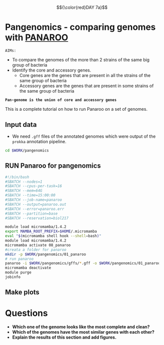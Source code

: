 # 
$${\color{red}DAY 7a}$$
# 

# Pangenomics - comparing genomes with [PANAROO](https://gtonkinhill.github.io/panaroo/#/)

`AIMs:`

- To compare the genomes of the more than 2 strains of the same big group of bacteria
- Identify the core and accessory genes.
  - Core genes are the genes that are present in all the strains of the same group of bacteria
  - Accessory genes are the genes that are present in some strains of the same group of bacteria

**`Pan-genome is the union of core and accessory genes`**

This is a complete tutorial on how to run Panaroo on a set of genomes.


## Input data

- We need `.gff` files of the annotated genomes which were output of the `prokka` annotation pipeline.

```bash
cd $WORK/pangenomics
```

## RUN Panaroo for pangenomics


```bash
#!/bin/bash
#SBATCH --nodes=1
#SBATCH --cpus-per-task=16
#SBATCH --mem=64G
#SBATCH --time=15:00:00
#SBATCH --job-name=panaroo
#SBATCH --output=panaroo.out
#SBATCH --error=panaroo.err
#SBATCH --partition=base
#SBATCH --reservation=biol217

module load micromamba/1.4.2
export MAMBA_ROOT_PREFIX=$HOME/.micromamba
eval "$(micromamba shell hook --shell=bash)"
module load micromamba/1.4.2
micromamba activate 08_panaroo
#creata a folder for panaroo
mkdir -p $WORK/pangenomics/01_panaroo
# run panaroo
panaroo -i $WORK/pangenomics/gffs/*.gff -o $WORK/pangenomics/01_panaroo/pangenomics_results --clean-mode strict -t 12
micromamba deactivate
module purge
jobinfo
```
## Make plots






# Questions

- **Which one of the genome looks like the most complete and clean?**
- **Which of the genomes have the most similar genes with each other?**
- **Explain the results of this section and add figures.**
